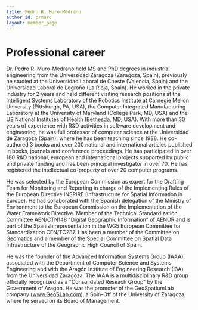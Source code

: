 ```yaml
---
title: Pedro R. Muro-Medrano
author_id: prmuro
layout: member_page
---
```


# Professional career

Dr. Pedro R. Muro-Medrano held MS and PhD degrees in industrial engineering from the Universidad Zaragoza (Zaragoza, Spain), previously he studied at the Universidad Laboral de Cheste (Valencia, Spain) and the Universidad Laboral de Logroño (La Rioja, Spain). He worked in the private industry for 2 years and held different visiting research positions at the Intelligent Systems Laboratory of the Robotics Institute at Carnegie Mellon University (Pittsburgh, PA, USA), the Computer Integrated Manufacturing Laboratory at the University of Maryland (College Park, MD, USA) and the US National Institutes of Health (Bethesda, MD, USA). With more than 30 years of experience with R&D activities in software development and engineering, he was full professor of computer science at the Universidad de Zaragoza (Spain), where he has been teaching since 1988. He co-authored 3 books and over 200 national and international articles published in books, journals and conference proceedings. He has participated in over 180 R&D national, european and international projects supported by public and private funding and has been principal investigator in over 70. He has registered the intellectual co-property of over 20 computer programs.

He was selected by the European Commission as expert for the Drafting Team for Monitoring and Reporting in charge of the Implementing Rules of the European Directive INSPIRE (Infrastructure for Spatial Information in Europe). He has collaborated with the Spanish delegation of the Ministry of Environment to the European Commission on the Implementation of the Water Framework Directive. Member of the Technical Standardization Committee AEN/CTN148 "Digital Geographic Information" of AENOR and is part of the Spanish representation in the WG5 European Committee for Standardization CEN/TC287. Has been a member of the Committee on Geomatics and a member of the Special Committee on Spatial Data Infrastructure of the Geographic High Council of Spain.

He was the founder of the Advanced Information Systems Group (IAAA), associated with the Department of Computer Science and Systems Engineering and with the Aragón Institute of Engineering Research (I3A) from the Universidad Zaragoza. The IAAA is a multidisciplinary R&D group officially recognized as a "Consolidated Reseach Group" by the Government of Aragon. He was the promoter of the GeoSpatiumLab company (www.GeoSLab.com), a Spin-Off of the University of Zaragoza, where he served on its Board of Management. 